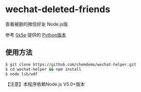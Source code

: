 # wechat-deleted-friends

查看被删的微信好友 Node.js版

参考 [0x5e](https://github.com/0x5e) 提供的 [Python版本](https://github.com/0x5e/wechat-deleted-friends)

## 使用方法

``` bash
$ git clone https://github.com/chemdemo/wechat-helper.git
$ cd wechat-helper && npm install
$ node lib/wdf
```

【注意】本程序依赖Node.js V5.0+版本
